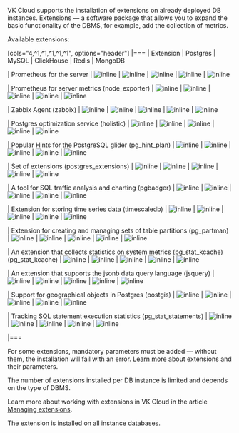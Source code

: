 VK Cloud supports the installation of extensions on already deployed DB instances. Extensions — a software package that allows you to expand the basic functionality of the DBMS, for example, add the collection of metrics.

Available extensions:

[cols="4,^1,^1,^1,^1,^1", options="header"]
|===
| Extension
| Postgres
| MySQL
| ClickHouse
| Redis
| MongoDB

| Prometheus for the server
| ![](/en/assets/check.svg "inline")
| ![](/en/assets/check.svg "inline")
| ![](/en/assets/check.svg "inline")
| ![](/en/assets/check.svg "inline")
| ![](/en/assets/no.svg "inline")

| Prometheus for server metrics (node_exporter)
| ![](/en/assets/check.svg "inline")
| ![](/en/assets/check.svg "inline")
| ![](/en/assets/check.svg "inline")
| ![](/en/assets/check.svg "inline")
| ![](/en/assets/check.svg "inline")

| Zabbix Agent (zabbix)
| ![](/en/assets/check.svg "inline")
| ![](/en/assets/check.svg "inline")
| ![](/en/assets/check.svg "inline")
| ![](/en/assets/check.svg "inline")
| ![](/en/assets/check.svg "inline")

| Postgres optimization service (holistic)
| ![](/en/assets/check.svg "inline")
| ![](/en/assets/no.svg "inline")
| ![](/en/assets/no.svg "inline")
| ![](/en/assets/no.svg "inline")
| ![](/en/assets/no.svg "inline")

| Popular Hints for the PostgreSQL glider (pg_hint_plan)
| ![](/en/assets/check.svg "inline")
| ![](/en/assets/no.svg "inline")
| ![](/en/assets/no.svg "inline")
| ![](/en/assets/no.svg "inline")
| ![](/en/assets/no.svg "inline")

| Set of extensions (postgres_extensions)
| ![](/en/assets/check.svg "inline")
| ![](/en/assets/no.svg "inline")
| ![](/en/assets/no.svg "inline")
| ![](/en/assets/no.svg "inline")
| ![](/en/assets/no.svg "inline")

| A tool for SQL traffic analysis and charting (pgbadger)
| ![](/en/assets/check.svg "inline")
| ![](/en/assets/no.svg "inline")
| ![](/en/assets/no.svg "inline")
| ![](/en/assets/no.svg "inline")
| ![](/en/assets/no.svg "inline")

| Extension for storing time series data (timescaledb)
| ![](/en/assets/check.svg "inline")
| ![](/en/assets/no.svg "inline")
| ![](/en/assets/no.svg "inline")
| ![](/en/assets/no.svg "inline")
| ![](/en/assets/no.svg "inline")

| Extension for creating and managing sets of table partitions (pg_partman)
| ![](/en/assets/check.svg "inline")
| ![](/en/assets/no.svg "inline")
| ![](/en/assets/no.svg "inline")
| ![](/en/assets/no.svg "inline")
| ![](/en/assets/no.svg "inline")

| An extension that collects statistics on system metrics (pg_stat_kcache) (pg_stat_kcache)
| ![](/en/assets/check.svg "inline")
| ![](/en/assets/no.svg "inline")
| ![](/en/assets/no.svg "inline")
| ![](/en/assets/no.svg "inline")
| ![](/en/assets/no.svg "inline")

| An extension that supports the jsonb data query language (jsquery)
| ![](/en/assets/check.svg "inline")
| ![](/en/assets/no.svg "inline")
| ![](/en/assets/no.svg "inline")
| ![](/en/assets/no.svg "inline")
| ![](/en/assets/no.svg "inline")

| Support for geographical objects in Postgres (postgis)
| ![](/en/assets/check.svg "inline")
| ![](/en/assets/no.svg "inline")
| ![](/en/assets/no.svg "inline")
| ![](/en/assets/no.svg "inline")
| ![](/en/assets/no.svg "inline")

| Tracking SQL statement execution statistics (pg_stat_statements)
| ![](/en/assets/check.svg "inline")
| ![](/en/assets/no.svg "inline")
| ![](/en/assets/no.svg "inline")
| ![](/en/assets/no.svg "inline")
| ![](/en/assets/no.svg "inline")

|===

For some extensions, mandatory parameters must be added — without them, the installation will fail with an error. [Learn more](../../extensions) about extensions and their parameters.

The number of extensions installed per DB instance is limited and depends on the type of DBMS.

Learn more about working with extensions in VK Cloud in the article [Managing extensions](../../instructions/managing-extensions).

<info>

The extension is installed on all instance databases.

</info>
